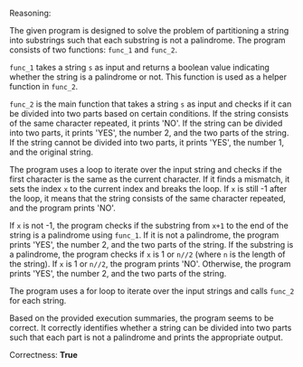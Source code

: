 Reasoning:

The given program is designed to solve the problem of partitioning a string into substrings such that each substring is not a palindrome. The program consists of two functions: `func_1` and `func_2`.

`func_1` takes a string `s` as input and returns a boolean value indicating whether the string is a palindrome or not. This function is used as a helper function in `func_2`.

`func_2` is the main function that takes a string `s` as input and checks if it can be divided into two parts based on certain conditions. If the string consists of the same character repeated, it prints 'NO'. If the string can be divided into two parts, it prints 'YES', the number 2, and the two parts of the string. If the string cannot be divided into two parts, it prints 'YES', the number 1, and the original string.

The program uses a loop to iterate over the input string and checks if the first character is the same as the current character. If it finds a mismatch, it sets the index `x` to the current index and breaks the loop. If `x` is still -1 after the loop, it means that the string consists of the same character repeated, and the program prints 'NO'.

If `x` is not -1, the program checks if the substring from `x+1` to the end of the string is a palindrome using `func_1`. If it is not a palindrome, the program prints 'YES', the number 2, and the two parts of the string. If the substring is a palindrome, the program checks if `x` is 1 or `n//2` (where `n` is the length of the string). If `x` is 1 or `n//2`, the program prints 'NO'. Otherwise, the program prints 'YES', the number 2, and the two parts of the string.

The program uses a for loop to iterate over the input strings and calls `func_2` for each string.

Based on the provided execution summaries, the program seems to be correct. It correctly identifies whether a string can be divided into two parts such that each part is not a palindrome and prints the appropriate output.

Correctness: **True**